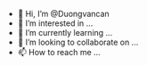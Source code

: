 - 👋 Hi, I’m @Duongvancan
- 👀 I’m interested in ...
- 🌱 I’m currently learning ...
- 💞️ I’m looking to collaborate on ...
- 📫 How to reach me ...

<!---
Duongvancan/Duongvancan is a ✨ special ✨ repository because its `README.md` (this file) appears on your GitHub profile.
You can click the Preview link to take a look at your changes.
--->
